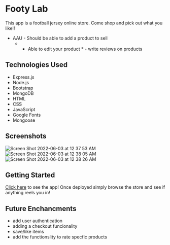 # Footy Lab

This app is a football jersey online store. Come shop and pick out what you like!!
* AAU - Should be able to add a product to sell
     * - Able to edit your product
      * - write reviews on products
      

## Technologies Used

* Express.js
* Node.js
* Bootstrap
* MongoDB
* HTML
* CSS
* JavaScript
* Google Fonts
* Mongoose

## Screenshots
![Screen Shot 2022-06-03 at 12 37 53 AM](https://user-images.githubusercontent.com/91226782/171787234-5faf3a31-384b-4c91-be9d-a38c73224569.png)
![Screen Shot 2022-06-03 at 12 38 05 AM](https://user-images.githubusercontent.com/91226782/171787238-c82e13a0-f1d0-4ede-b897-766f040cb73c.png)
![Screen Shot 2022-06-03 at 12 38 26 AM](https://user-images.githubusercontent.com/91226782/171787242-8704f872-f39a-4a75-9b0e-12fe37b221f2.png)


## Getting Started
[Click here](https://footylab.herokuapp.com/writes) to see the app!
Once deployed simply browse the store and see if anything reels you in!


## Future Enchancments

* add user authentication 
* adding a checkout funcionality
* save/like items
* add the functionslity to rate specfic products


